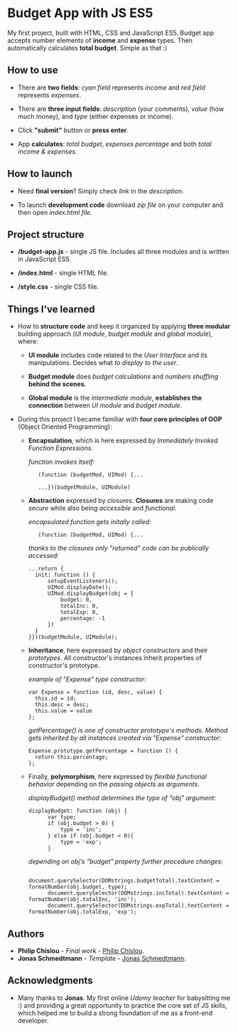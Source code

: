 # Budget App with JS ES5

My first project, built with HTML, CSS and JavaScript ES5. Budget app accepts number elements of **income** and **expense** types. Then automatically calculates **total budget**. Simple as that :)


## How to use

* There are **two fields**: *cyan field* represents *income* and *red field* represents *expenses*. 

* There are **three input fields**: *description* (your comments), *value* (how much money), and *type* (either expenses or income). 

* Click **"submit"** button or **press enter**.

* App **calculates**: *total budget*, *expenses percentage* and both *total income & expenses*.


## How to launch

* Need **final version**? Simply check *link* in the *description*. 

* To launch **development code** download *zip file* on your computer and then open *index.html file*.

## Project structure

* **/budget-app.js** - single JS file. Includes all three modules and is written in JavaScript ES5. 

* **/index.html** - single HTML file.  

* **/style.css** - single CSS file.


## Things I've learned 

* How to **structure code** and keep it organized by applying **three modular** building approach (*UI module*, *budget module* and *global module*), where:

    * **UI module** includes code related to the *User Interface* and its manipulations. Decides what *to display to the user*. 
    
    * **Budget module** does *budget calculations* and *numbers shuffling* **behind the scenes**.
    
    * **Global module** is the *intermediate module*, **establishes the connection** between *UI module* and *budget module*. 

* During this project I became familiar with **four core principles of OOP** (Object Oriented Programming):

    * **Encapsulation**, which is here expressed by *Immediately Invoked Function Expressions*. 
    
      *function invokes itself:*
      ```
         (function (budgetMod, UIMod) {...
         
         ...})(budgetModule, UIModule)
      ```
      
    * **Abstraction** expressed by *closures*. **Closures** are making code *secure* while also being *accessible* and *functional*.
    
      *encapsulated function gets initally called:*
      ```
         (function (budgetMod, UIMod) {... 
      ```
      
      *thanks to the closures only "returned" code can be publically accessed:*
      ```
      ...return {
        init: function () {
            setupEventListeners();
            UIMod.displayDate();
            UIMod.displayBudget(obj = {
                budget: 0,
                totalInc: 0,
                totalExp: 0,
                percentage: -1
            })
        }
      }})(budgetModule, UIModule);
      ```
    
    * **Inheritance**, here expressed by *object constructors* and their *prototypes*. All constructor's instances inherit properties of constructor's prototype.
    
      *example of "Expense" type *constructor*:* 
      ```
      var Expense = function (id, desc, value) {
        this.id = id;
        this.desc = desc;
        this.value = value
      };
      ```
      *getPercentage() is one of *constructor prototype's* methods. Method gets inherited by all instances created via "Expense"             constructor:*
      ```
      Expense.prototype.getPercentage = function () {
        return this.percentage;
      };
      ```
      
    * Finally, **polymorphism**, here expressed by *flexible functional behavior* depending on the *passing objects* as *arguments*.
      
      *displayBudget() method determines the type of "obj" argument:* 
      ```
      displayBudget: function (obj) {
            var type;
            if (obj.budget > 0) {
                type = 'inc';
            } else if (obj.budget < 0){
                type = 'exp';
            }
      ```
      
      *depending on obj's "budget" property further procedure changes:*
      ```
            document.querySelector(DOMstrings.budgetTotal).textContent = formatNumber(obj.budget, type);
            document.querySelector(DOMstrings.incTotal).textContent = formatNumber(obj.totalInc, 'inc');
            document.querySelector(DOMstrings.expTotal).textContent = formatNumber(obj.totalExp, 'exp');
      ```


## Authors

* **Philip Chislou** - *Final work* - [Philip Chislou](https://github.com/h1l1ch).
* **Jonas Schmedtmann** - *Template* - [Jonas Schmedtmann](https://github.com/jonasschmedtmann).


## Acknowledgments

* Many thanks to **Jonas**. My first online *Udemy teacher* for babysitting me :) and providing a great opportunity to practice the core set of JS skills, which helped me to build a strong foundation of me as a front-end developer. 
